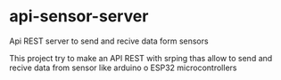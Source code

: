 # api-sensor-server
Api REST server to send and recive data form sensors

This project try to make an API REST with srping thas allow to send and recive data from sensor like arduino o ESP32 microcontrollers
